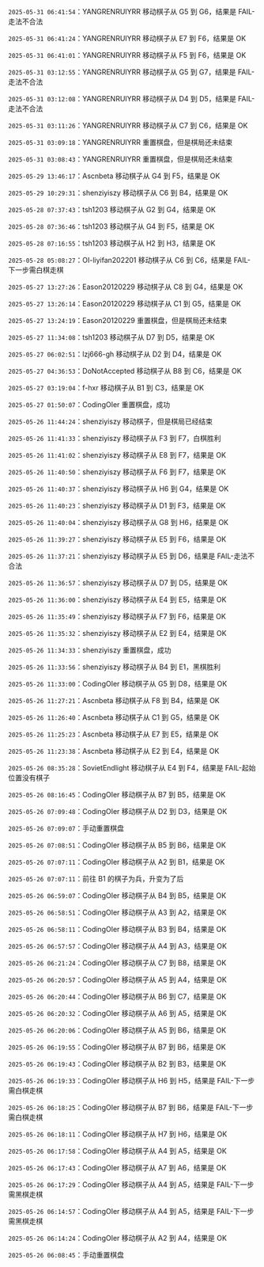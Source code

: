 `2025-05-31 06:41:54`：YANGRENRUIYRR 移动棋子从 G5 到 G6，结果是 FAIL-走法不合法

`2025-05-31 06:41:24`：YANGRENRUIYRR 移动棋子从 E7 到 F6，结果是 OK

`2025-05-31 06:41:01`：YANGRENRUIYRR 移动棋子从 F5 到 F6，结果是 OK

`2025-05-31 03:12:55`：YANGRENRUIYRR 移动棋子从 G5 到 G7，结果是 FAIL-走法不合法

`2025-05-31 03:12:08`：YANGRENRUIYRR 移动棋子从 D4 到 D5，结果是 FAIL-走法不合法

`2025-05-31 03:11:26`：YANGRENRUIYRR 移动棋子从 C7 到 C6，结果是 OK

`2025-05-31 03:09:18`：YANGRENRUIYRR 重置棋盘，但是棋局还未结束

`2025-05-31 03:08:43`：YANGRENRUIYRR 重置棋盘，但是棋局还未结束

`2025-05-29 13:46:17`：Ascnbeta 移动棋子从 G4 到 F5，结果是 OK

`2025-05-29 10:29:31`：shenziyiszy 移动棋子从 C6 到 B4，结果是 OK

`2025-05-28 07:37:43`：tsh1203 移动棋子从 G2 到 G4，结果是 OK

`2025-05-28 07:36:46`：tsh1203 移动棋子从 G4 到 F5，结果是 OK

`2025-05-28 07:16:55`：tsh1203 移动棋子从 H2 到 H3，结果是 OK

`2025-05-28 05:08:27`：OI-liyifan202201 移动棋子从 C6 到 C6，结果是 FAIL-下一步需白棋走棋

`2025-05-27 13:27:26`：Eason20120229 移动棋子从 C8 到 G4，结果是 OK

`2025-05-27 13:26:14`：Eason20120229 移动棋子从 C1 到 G5，结果是 OK

`2025-05-27 13:24:19`：Eason20120229 重置棋盘，但是棋局还未结束

`2025-05-27 11:34:08`：tsh1203 移动棋子从 D7 到 D5，结果是 OK

`2025-05-27 06:02:51`：lzj666-gh 移动棋子从 D2 到 D4，结果是 OK

`2025-05-27 04:36:53`：DoNotAccepted 移动棋子从 B8 到 C6，结果是 OK

`2025-05-27 03:19:04`：f-hxr 移动棋子从 B1 到 C3，结果是 OK

`2025-05-27 01:50:07`：CodingOIer 重置棋盘，成功

`2025-05-26 11:44:24`：shenziyiszy 移动棋子，但是棋局已经结束

`2025-05-26 11:41:33`：shenziyiszy 移动棋子从 F3 到 F7，白棋胜利

`2025-05-26 11:41:02`：shenziyiszy 移动棋子从 E8 到 F7，结果是 OK

`2025-05-26 11:40:50`：shenziyiszy 移动棋子从 F6 到 F7，结果是 OK

`2025-05-26 11:40:37`：shenziyiszy 移动棋子从 H6 到 G4，结果是 OK

`2025-05-26 11:40:23`：shenziyiszy 移动棋子从 D1 到 F3，结果是 OK

`2025-05-26 11:40:04`：shenziyiszy 移动棋子从 G8 到 H6，结果是 OK

`2025-05-26 11:39:27`：shenziyiszy 移动棋子从 E5 到 F6，结果是 OK

`2025-05-26 11:37:21`：shenziyiszy 移动棋子从 E5 到 D6，结果是 FAIL-走法不合法

`2025-05-26 11:36:57`：shenziyiszy 移动棋子从 D7 到 D5，结果是 OK

`2025-05-26 11:36:00`：shenziyiszy 移动棋子从 E4 到 E5，结果是 OK

`2025-05-26 11:35:49`：shenziyiszy 移动棋子从 F7 到 F6，结果是 OK

`2025-05-26 11:35:32`：shenziyiszy 移动棋子从 E2 到 E4，结果是 OK

`2025-05-26 11:34:33`：shenziyiszy 重置棋盘，成功

`2025-05-26 11:33:56`：shenziyiszy 移动棋子从 B4 到 E1，黑棋胜利

`2025-05-26 11:33:00`：CodingOIer 移动棋子从 G5 到 D8，结果是 OK

`2025-05-26 11:27:21`：Ascnbeta 移动棋子从 F8 到 B4，结果是 OK

`2025-05-26 11:26:40`：Ascnbeta 移动棋子从 C1 到 G5，结果是 OK

`2025-05-26 11:25:23`：Ascnbeta 移动棋子从 E7 到 E5，结果是 OK

`2025-05-26 11:23:38`：Ascnbeta 移动棋子从 E2 到 E4，结果是 OK

`2025-05-26 08:35:28`：SovietEndlight 移动棋子从 E4 到 F4，结果是 FAIL-起始位置没有棋子

`2025-05-26 08:16:45`：CodingOIer 移动棋子从 B7 到 B5，结果是 OK

`2025-05-26 07:09:48`：CodingOIer 移动棋子从 D2 到 D3，结果是 OK

`2025-05-26 07:09:07`：手动重置棋盘

`2025-05-26 07:08:51`：CodingOIer 移动棋子从 B5 到 B6，结果是 OK

`2025-05-26 07:07:11`：CodingOIer 移动棋子从 A2 到 B1，结果是 OK

`2025-05-26 07:07:11`：前往 B1 的棋子为兵，升变为了后

`2025-05-26 06:59:07`：CodingOIer 移动棋子从 B4 到 B5，结果是 OK

`2025-05-26 06:58:51`：CodingOIer 移动棋子从 A3 到 A2，结果是 OK

`2025-05-26 06:58:11`：CodingOIer 移动棋子从 B3 到 B4，结果是 OK

`2025-05-26 06:57:57`：CodingOIer 移动棋子从 A4 到 A3，结果是 OK

`2025-05-26 06:21:24`：CodingOIer 移动棋子从 C7 到 B8，结果是 OK

`2025-05-26 06:20:57`：CodingOIer 移动棋子从 A5 到 A4，结果是 OK

`2025-05-26 06:20:44`：CodingOIer 移动棋子从 B6 到 C7，结果是 OK

`2025-05-26 06:20:32`：CodingOIer 移动棋子从 A6 到 A5，结果是 OK

`2025-05-26 06:20:06`：CodingOIer 移动棋子从 A5 到 B6，结果是 OK

`2025-05-26 06:19:55`：CodingOIer 移动棋子从 B7 到 B6，结果是 OK

`2025-05-26 06:19:43`：CodingOIer 移动棋子从 B2 到 B3，结果是 OK

`2025-05-26 06:19:33`：CodingOIer 移动棋子从 H6 到 H5，结果是 FAIL-下一步需白棋走棋

`2025-05-26 06:18:25`：CodingOIer 移动棋子从 B7 到 B6，结果是 FAIL-下一步需白棋走棋

`2025-05-26 06:18:11`：CodingOIer 移动棋子从 H7 到 H6，结果是 OK

`2025-05-26 06:17:58`：CodingOIer 移动棋子从 A4 到 A5，结果是 OK

`2025-05-26 06:17:43`：CodingOIer 移动棋子从 A7 到 A6，结果是 OK

`2025-05-26 06:17:29`：CodingOIer 移动棋子从 A4 到 A5，结果是 FAIL-下一步需黑棋走棋

`2025-05-26 06:14:57`：CodingOIer 移动棋子从 A4 到 A5，结果是 FAIL-下一步需黑棋走棋

`2025-05-26 06:14:24`：CodingOIer 移动棋子从 A2 到 A4，结果是 OK

`2025-05-26 06:08:45`：手动重置棋盘

